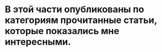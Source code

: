 <h1>В этой части опубликованы по категориям прочитанные статьи, которые показались мне интересными.</h1>
